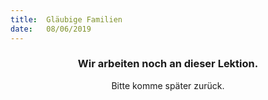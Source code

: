 ```yaml
---
title:  Gläubige Familien
date:   08/06/2019
---
```


### <center>Wir arbeiten noch an dieser Lektion.</center>
<center>Bitte komme später zurück.</center>
